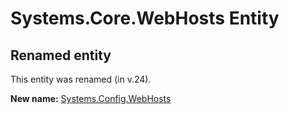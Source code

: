 # Systems.Core.WebHosts Entity

## Renamed entity

This entity was renamed (in v.24).

**New name:** [Systems.Config.WebHosts](Systems.Config.WebHosts.md)
